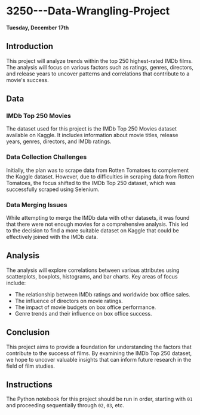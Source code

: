 # 3250---Data-Wrangling-Project

**Tuesday, December 17th**

## Introduction

This project will analyze trends within the top 250 highest-rated IMDb films. The analysis will focus on various factors such as ratings, genres, directors, and release years to uncover patterns and correlations that contribute to a movie's success.

## Data

### IMDb Top 250 Movies

The dataset used for this project is the IMDb Top 250 Movies dataset available on Kaggle. It includes information about movie titles, release years, genres, directors, and IMDb ratings.

### Data Collection Challenges

Initially, the plan was to scrape data from Rotten Tomatoes to complement the Kaggle dataset. However, due to difficulties in scraping data from Rotten Tomatoes, the focus shifted to the IMDb Top 250 dataset, which was successfully scraped using Selenium.

### Data Merging Issues

While attempting to merge the IMDb data with other datasets, it was found that there were not enough movies for a comprehensive analysis. This led to the decision to find a more suitable dataset on Kaggle that could be effectively joined with the IMDb data.

## Analysis

The analysis will explore correlations between various attributes using scatterplots, boxplots, histograms, and bar charts. Key areas of focus include:

- The relationship between IMDb ratings and worldwide box office sales.
- The influence of directors on movie ratings.
- The impact of movie budgets on box office performance.
- Genre trends and their influence on box office success.

## Conclusion

This project aims to provide a foundation for understanding the factors that contribute to the success of films. By examining the IMDb Top 250 dataset, we hope to uncover valuable insights that can inform future research in the field of film studies.

## Instructions

The Python notebook for this project should be run in order, starting with `01` and proceeding sequentially through `02`, `03`, etc.

